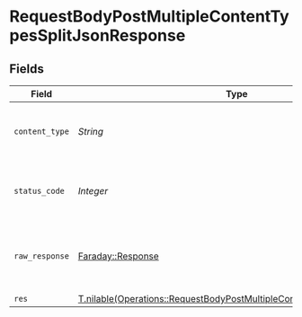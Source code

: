 # RequestBodyPostMultipleContentTypesSplitJsonResponse


## Fields

| Field                                                                                                                                                | Type                                                                                                                                                 | Required                                                                                                                                             | Description                                                                                                                                          |
| ---------------------------------------------------------------------------------------------------------------------------------------------------- | ---------------------------------------------------------------------------------------------------------------------------------------------------- | ---------------------------------------------------------------------------------------------------------------------------------------------------- | ---------------------------------------------------------------------------------------------------------------------------------------------------- |
| `content_type`                                                                                                                                       | *String*                                                                                                                                             | :heavy_check_mark:                                                                                                                                   | HTTP response content type for this operation                                                                                                        |
| `status_code`                                                                                                                                        | *Integer*                                                                                                                                            | :heavy_check_mark:                                                                                                                                   | HTTP response status code for this operation                                                                                                         |
| `raw_response`                                                                                                                                       | [Faraday::Response](https://www.rubydoc.info/gems/faraday/Faraday/Response)                                                                          | :heavy_check_mark:                                                                                                                                   | Raw HTTP response; suitable for custom response parsing                                                                                              |
| `res`                                                                                                                                                | [T.nilable(Operations::RequestBodyPostMultipleContentTypesSplitJsonRes)](../../models/operations/requestbodypostmultiplecontenttypessplitjsonres.md) | :heavy_minus_sign:                                                                                                                                   | OK                                                                                                                                                   |